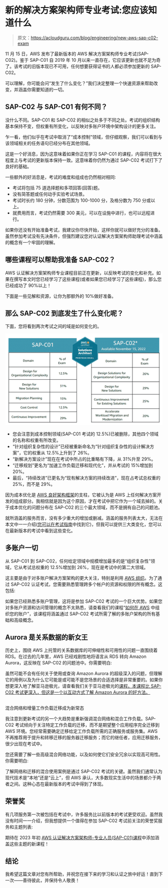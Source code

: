 # 新的解决方案架构师专业考试:您应该知道什么

> 原文：<https://acloudguru.com/blog/engineering/new-aws-sap-c02-exam>

11 月 15 日，AWS 发布了最新版本的 AWS 解决方案架构师专业考试(SAP-C02)。鉴于 SAP-C01 自 2019 年 10 月以来一直存在，它应该更新也就不足为奇了。该考试的旧版本现已不可用，任何想要获得证书的人都必须参加更新的 SAP-C02。

可以理解，你可能会问“发生了什么变化？”我们决定整理一个快速资源来帮助改变，并涵盖你需要知道的一切。

## SAP-C02 与 SAP-C01 有何不同？

没什么不同。SAP-C01 和 SAP-C02 的相似之处多于不同之处。考试的组织结构基本保持不变，但权重有所变化，以反映对多账户环境中架构设计的更多关注。

乍一看，他们似乎在考试中取消了“成本控制”领域，但仔细观察，我们可以看到与该领域相关的任务语句已经分布在其他领域。

这是一个好消息，因为这意味着如果你正在学习 SAP-C01 的课程，内容将在很大程度上与考试的更新版本保持一致。这意味着你仍然为通过 SAP-C02 考试打下了良好的基础。

一些额外的好消息是，考试的难度和组成也仍然相对相同:

*   考试将包括 75 道选择题和多项回答(回答)题。
*   没有简答题或任何动手实验考试场景。
*   考试时长约 180 分钟，分数范围为 100-1000 分，及格分数为 750 分或以上。
*   就费用而言，考试仍然需要 300 美元，可以在设施中进行，也可以远程进行。

如果你还没有开始准备考试，我建议你尽快开始，这样你就可以做好充分的准备。虽然参加考试没有先决条件，但强烈建议您对认证解决方案架构师助理考试中涵盖的概念有一个牢固的理解。

## 哪些课程可以帮助我准备 SAP-C02？

AWS 认证解决方案架构师专业课程目前正在更新，以反映考试的变化和补充。如果在撰写本文时您已经学习了这些课程(或者如果您已经学习了这些课程)，那么您已经成功了 90%以上！

下面是一些见解和资源，让你为那额外的 10%做好准备。

## 那么 SAP-C02 到底发生了什么变化呢？

下面，您将看到两次考试之间的域是如何变化的。

![](img/4529e00196f392a161e0b48892e11562.png)

*   您会注意到成本控制领域(SAP-C01 考试的 12.5%)已被删除，其他四个领域的名称和权重有所改变。
*   “针对组织复杂性的设计”已经被重新命名为“针对组织复杂性的设计解决方案”，它的权重从 12.5%上升到了 26%。
*   “新解决方案设计”现在在考试中所占的比重略有下降，从 31%升至 29%。
*   “迁移规划”更名为“加速工作负载迁移和现代化”，并从考试的 15%增加到 20%。
*   最后，“持续改进”已更名为“现有解决方案的持续改进”，现在占考试总权重的 25%，而不是 29%。

因为成本优化是 [AWS 良好架构框架](https://aws.amazon.com/architecture/well-architected/?wa-lens-whitepapers.sort-by=item.additionalFields.sortDate&wa-lens-whitepapers.sort-order=desc&wa-guidance-whitepapers.sort-by=item.additionalFields.sortDate&wa-guidance-whitepapers.sort-order=desc)的支柱，它被认为是 AWS 上任何解决方案开发的组成部分。我相信就是因为这个原因，才在考试中把它作为一个域去掉的。关于成本优化的问题分布在 SAP-C02 的三个最大领域，而不是拥有自己的问题池。

就所涵盖的服务而言，没有多少重大的增加或删减。涵盖的服务列表太大，无法在本文中一一介绍([您可以在考试指南](https://d1.awsstatic.com/training-and-certification/docs-sa-pro/AWS-Certified-Solutions-Architect-Professional_Exam-Guide.pdf)中找到它)，但我可以提供三大类变化，您可以在最新版本的考试中看到这些变化。

## 多账户一切

从 SAP-C01 到 SAP-C02，任何给定领域中规模增加最多的是“组织复杂性”领域，它从考试总权重的 12.5%增加到 26%，现在是考试中的第二大领域。

这主要是由于对多账户解决方案架构的更大关注，特别是利用 [AWS 组织](https://docs.aws.amazon.com/organizations/latest/userguide/orgs_introduction.html)。为了通过 SAP-C02 认证考试，您需要熟悉管理跨多个帐户的资源和权限的所有概念。这包括:

如果您已经熟悉多账户管理，这将是参加 SAP-C02 考试的一个巨大优势。如果您对多账户资源和访问管理的概念不太熟悉，请查看我们的课程“[如何在 AWS](https://learn.acloud.guru/course/how-to-organize-your-accounts-in-aws/overview) 中组织您的账户”，该课程将涵盖通过 SAP-C02 考试所需了解的多账户架构的所有基础和高级概念。

## Aurora 是关系数据的新女王

历史上，围绕 AWS 上托管的关系数据库的可伸缩性和可用性的问题一直围绕着 RDS。在过去的几年里，AWS 已经戏剧性地将语言从 RDS 转向 Amazon Aurora，这反映在 SAP-C02 的问题池中。你需要明白:

虽然可能不会有任何关于使用或查询 Amazon Aurora 的超级深入的问题，但理解它的用例以及为什么它可能是或可能不是您场景的合适选择是非常重要的。如果你想更深入地了解亚马逊极光，请查看我们关于亚马逊极光的[课程。本课程比 SAP-C02 考试更深入，但这是一个以互动方式了解 Amazon Aurora 的好方法。](https://learn.acloud.guru/course/54ad3a6e-d394-441c-9169-3bf4120cb78f/overview)

## 
混合网络和增量工作负载迁移成为新常态

我注意到更新考试的另一个大趋势是重新强调混合网络和混合工作负载。SAP-C02 考试倾向于关注特定工作负载的迁移，而不是期望整个应用程序完全迁移到 AWS 环境。您经常需要确定迁移给定工作负载所需的正确服务或服务集。AWS 不再推荐用于提升和转移迁移的服务器迁移服务；而它的继任者，应用迁移服务，很少出现在考试中。

您还需要了解一些高级混合网络功能，以及如何使它们安全冗余以实现高可用性。你需要明白:

了解网络和迁移的混合使用案例是通过 SAP-C02 考试的关键。虽然我们通常认为现代技术是“本地”还是“云上”，但 AWS 承认，大多数现实生活中的场景都介于两者之间。这种心态在最新版本的考试中得到了体现。

## 荣誉奖

有几项服务第一次被包括在考试中，许多服务比以前版本的考试更受欢迎。虽然我没有时间一一介绍，但我想提供一个值得在参加 SAP-C02 考试前关注的荣誉奖服务和主题列表:

期待在 2023 年初 [AWS 认证解决方案架构师-专业人员(SAP-C01)课程](https://learn.acloud.guru/course/aws-certified-solutions-architect-professional/overview)中添加涵盖这些主题的新课程！

## 结论

我希望这篇文章对您有所帮助，并祝您在接下来的学习和认证之旅中好运！直到下一次——善待彼此，并保持令人敬畏！